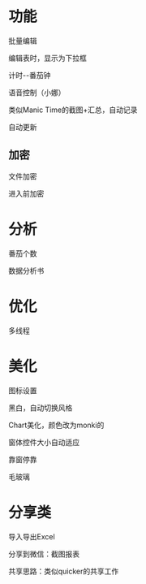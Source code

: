 # 功能

批量编辑

编辑表时，显示为下拉框

计时--番茄钟

语音控制（小娜）

类似Manic Time的截图+汇总，自动记录

自动更新

## 加密

文件加密

进入前加密



# 分析

番茄个数

数据分析书



# 优化

多线程





# 美化

图标设置

黑白，自动切换风格  

Chart美化，颜色改为monki的

窗体控件大小自动适应

靠窗停靠

毛玻璃





# 分享类

导入导出Excel 

分享到微信：截图报表

共享思路：类似quicker的共享工作





